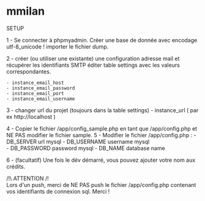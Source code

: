 # mmilan


SETUP 

1 - Se connecter à phpmyadmin. 
	Créer une base de donnée avec encodage utf-8_unicode !
	importer le fichier dump.

2 - créer (ou utiliser une existante) une configuration adresse mail et récupérer les identifiants SMTP
	éditer table settings avec les valeurs correspondantes.
	
	- instance_email_host
	- instance_email_password
	- instance_email_port
	- instance_email_username
	
3 - changer url du projet (toujours dans la table settings)
	- instance_url ( par ex http://localhost )
	
	
	
4 - Copier le fichier /app/config_sample.php en tant que /app/config.php et NE PAS modifier le fichier sample.
5 - Modifier le fichier /app/config.php  : 
	- DB_SERVER	url mysql
	- DB_USERNAME	username mysql		
	- DB_PASSWORD	password mysql
	- DB_NAME		database name
	


6 - (facultatif) Une fois le dév démarré, vous pouvez ajouter votre nom aux crédits.
	
  
  
/!\  ATTENTION  /!\
Lors d'un push, merci de NE PAS push le fichier /app/config.php contenant vos identifiants de connexion sql. Merci !
